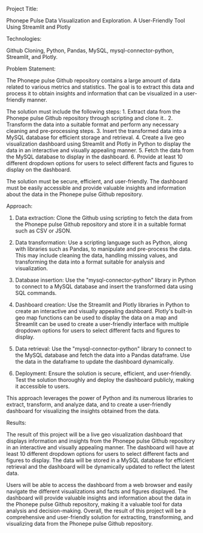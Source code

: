 Project Title:

  Phonepe Pulse Data Visualization and Exploration. A User-Friendly Tool Using Streamlit and Plotly
  
Technologies:

  Github Cloning, Python, Pandas, MySQL, mysql-connector-python, Streamlit, and Plotly.

Problem Statement:

  The Phonepe pulse Github repository contains a large amount of data related to various metrics and statistics. 
  The goal is to extract this data and process it to obtain
  insights and information that can be visualized in a user-friendly manner.
  
  The solution must include the following steps:
    1. Extract data from the Phonepe pulse Github repository through scripting and
    clone it..
    2. Transform the data into a suitable format and perform any necessary cleaning
    and pre-processing steps.
    3. Insert the transformed data into a MySQL database for efficient storage and
    retrieval.
    4. Create a live geo visualization dashboard using Streamlit and Plotly in Python
    to display the data in an interactive and visually appealing manner.
    5. Fetch the data from the MySQL database to display in the dashboard.
    6. Provide at least 10 different dropdown options for users to select different
    facts and figures to display on the dashboard.
    
  The solution must be secure, efficient, and user-friendly. The dashboard must be
  easily accessible and provide valuable insights and information about the data in the
  Phonepe pulse Github repository.

Approach:

  1. Data extraction: Clone the Github using scripting to fetch the data from the
  Phonepe pulse Github repository and store it in a suitable format such as CSV
  or JSON.

  2. Data transformation: Use a scripting language such as Python, along with
  libraries such as Pandas, to manipulate and pre-process the data. This may
  include cleaning the data, handling missing values, and transforming the data
  into a format suitable for analysis and visualization.

  3. Database insertion: Use the "mysql-connector-python" library in Python to
  connect to a MySQL database and insert the transformed data using SQL
  commands.
  
  4. Dashboard creation: Use the Streamlit and Plotly libraries in Python to create
  an interactive and visually appealing dashboard. Plotly's built-in geo map
  functions can be used to display the data on a map and Streamlit can be used
  to create a user-friendly interface with multiple dropdown options for users to
  select different facts and figures to display.

  5. Data retrieval: Use the "mysql-connector-python" library to connect to the
  MySQL database and fetch the data into a Pandas dataframe. Use the data in
  the dataframe to update the dashboard dynamically.

  6. Deployment: Ensure the solution is secure, efficient, and user-friendly. Test
  the solution thoroughly and deploy the dashboard publicly, making it
  accessible to users.

  This approach leverages the power of Python and its numerous libraries to extract,
  transform, and analyze data, and to create a user-friendly dashboard for visualizing
  the insights obtained from the data.

Results:

  The result of this project will be a live geo visualization dashboard that displays
  information and insights from the Phonepe pulse Github repository in an interactive
  and visually appealing manner. The dashboard will have at least 10 different
  dropdown options for users to select different facts and figures to display. The data
  will be stored in a MySQL database for efficient retrieval and the dashboard will be
  dynamically updated to reflect the latest data.
  
  Users will be able to access the dashboard from a web browser and easily navigate
  the different visualizations and facts and figures displayed. The dashboard will
  provide valuable insights and information about the data in the Phonepe pulse
  Github repository, making it a valuable tool for data analysis and decision-making.
  Overall, the result of this project will be a comprehensive and user-friendly solution
  for extracting, transforming, and visualizing data from the Phonepe pulse Github
  repository.
